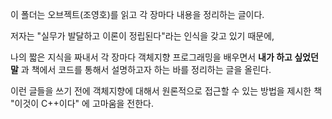 이 폴더는 오브젝트(조영호)를 읽고 각 장마다 내용을 정리하는 글이다.

저자는 "실무가 발달하고 이론이 정립된다"라는 인식을 갖고 있기 때문에,

나의 짧은 지식을 짜내서 각 장마다 객체지향 프로그래밍을 배우면서 **내가 하고 싶었던 말** 과 책에서 코드를 통해서 설명하고자
하는 바를 정리하는 글을 올린다.

이런 글들을 쓰기 전에
객체지향에 대해서 원론적으로 접근할 수 있는 방법을 제시한 책 "이것이 C++이다" 에 고마움을 전한다.


